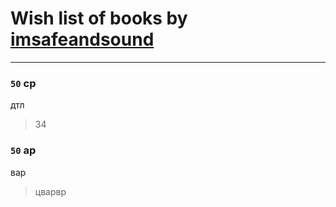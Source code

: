 # Wish list of books by [imsafeandsound](http://vk.com/id146553327)
---

### `50` ср
дтл
> 34

### `50` ар
вар
> цварвр

